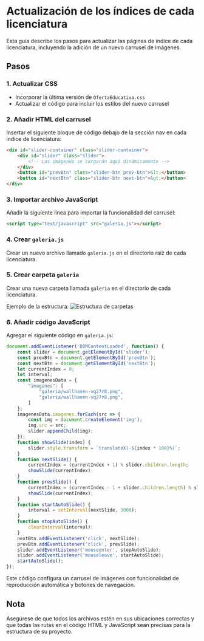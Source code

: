 # Actualización de los índices de cada licenciatura

Esta guía describe los pasos para actualizar las páginas de índice de cada licenciatura, incluyendo la adición de un nuevo carrusel de imágenes.

## Pasos

### 1. Actualizar CSS
- Incorporar la última versión de `OfertaEducativa.css`
- Actualizar el código para incluir los estilos del nuevo carrusel

### 2. Añadir HTML del carrusel
Insertar el siguiente bloque de código debajo de la sección nav en cada índice de licenciatura:

```html
<div id="slider-container" class="slider-container">
    <div id="slider" class="slider">
        <!-- Las imágenes se cargarán aquí dinámicamente -->
    </div>
    <button id="prevBtn" class="slider-btn prev-btn">&lt;</button>
    <button id="nextBtn" class="slider-btn next-btn">&gt;</button>
</div>
```

### 3. Importar archivo JavaScript
Añadir la siguiente línea para importar la funcionalidad del carrusel:

```html
<script type="text/javascript" src="galeria.js"></script>
```

### 4. Crear `galeria.js`
Crear un nuevo archivo llamado `galeria.js` en el directorio raíz de cada licenciatura.

### 5. Crear carpeta `galeria`
Crear una nueva carpeta llamada `galeria` en el directorio de cada licenciatura.

Ejemplo de la estructura:
![Estructura de carpetas](https://github.com/user-attachments/assets/6f45028c-2f70-45ee-af56-c05e6fca74dc)

### 6. Añadir código JavaScript
Agregar el siguiente código en `galeria.js`:

```javascript
document.addEventListener('DOMContentLoaded', function() {
    const slider = document.getElementById('slider');
    const prevBtn = document.getElementById('prevBtn');
    const nextBtn = document.getElementById('nextBtn');
    let currentIndex = 0;
    let interval;
    const imagenesData = {
        "imagenes": [
            "galeria/wallhaven-vq27r8.png",
            "galeria/wallhaven-vq27r8.png",
        ]
    };
    imagenesData.imagenes.forEach(src => {
        const img = document.createElement('img');
        img.src = src;
        slider.appendChild(img);
    });
    function showSlide(index) {
        slider.style.transform = `translateX(-${index * 100}%)`;
    }
    function nextSlide() {
        currentIndex = (currentIndex + 1) % slider.children.length;
        showSlide(currentIndex);
    }
    function prevSlide() {
        currentIndex = (currentIndex - 1 + slider.children.length) % slider.children.length;
        showSlide(currentIndex);
    }
    function startAutoSlide() {
        interval = setInterval(nextSlide, 3000);
    }
    function stopAutoSlide() {
        clearInterval(interval);
    }
    nextBtn.addEventListener('click', nextSlide);
    prevBtn.addEventListener('click', prevSlide);
    slider.addEventListener('mouseenter', stopAutoSlide);
    slider.addEventListener('mouseleave', startAutoSlide);
    startAutoSlide();
});
```

Este código configura un carrusel de imágenes con funcionalidad de reproducción automática y botones de navegación.

## Nota
Asegúrese de que todos los archivos estén en sus ubicaciones correctas y que todas las rutas en el código HTML y JavaScript sean precisas para la estructura de su proyecto.
